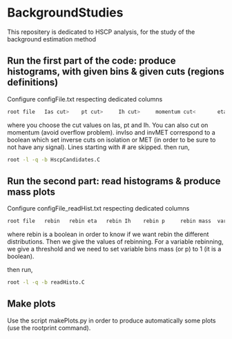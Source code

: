 # BackgroundStudies

This repositery is dedicated to HSCP analysis, for the study of the background estimation method

## Run the first part of the code: produce histograms, with given bins & given cuts (regions definitions)

Configure configFile.txt respecting dedicated columns
```bash
root file   Ias cut>    pt cut>     Ih cut>     momentum cut<       eta num. of bins    Ih num. of bins       p num. of bins      mass num. of bins     invIso  invMET 
```
where you choose the cut values on Ias, pt and Ih. You can also cut on momentum (avoid overflow problem). 
invIso and invMET correspond to a boolean which set inverse cuts on isolation or MET (in order to be sure to not have any signal).
Lines starting with # are skipped. 
then run,
```bash
root -l -q -b HscpCandidates.C
```

## Run the second part: read histograms & produce mass plots 

Configure configFile_readHist.txt respecting dedicated columns
```bash
root file   rebin   rebin eta   rebin Ih    rebin p     rebin mass  variable bins mass      variable bins p     threshold mass      threshold p
```
where rebin is a boolean in order to know if we want rebin the different distributions. Then we give the values of rebinning.
For a variable rebinning, we give a threshold and we need to set variable bins mass (or p) to 1 (it is a boolean). 

then run,
```bash
root -l -q -b readHisto.C
```

## Make plots

Use the script makePlots.py in order to produce automatically some plots (use the rootprint command).
